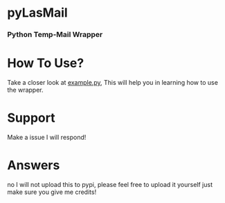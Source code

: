 # pyLasMail
### Python Temp-Mail Wrapper

# How To Use?
Take a closer look at [example.py](https://github.com/accusable/pylasgmail/blob/main/example.py), This will help you in learning how to use the wrapper. 

# Support
Make a issue I will respond!

# Answers
no I will not upload this to pypi, please feel free to upload it yourself just make sure you give me credits!
